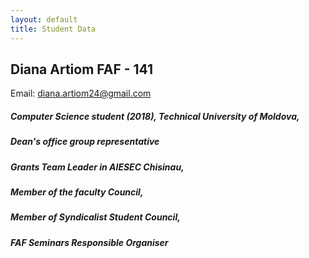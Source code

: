 ```yaml
---
layout: default
title: Student Data
---
```


## Diana Artiom FAF - 141

Email: diana.artiom24@gmail.com
##### Computer Science student (2018), Technical University of Moldova,
##### Dean's office group representative
##### Grants Team Leader in AIESEC Chisinau,
##### Member of the faculty Council,
##### Member of Syndicalist Student Council,
##### FAF Seminars Responsible Organiser
<img src="https://scontent-frt3-1.xx.fbcdn.net/hphotos-xfa1/v/t1.0-9/10151832_882619958461340_3745657578337735084_n.jpg?oh=dc92021ef155644ae6c3d5613455ad38&oe=569C45CF" alt="">
